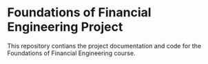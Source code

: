 # Foundations of Financial Engineering  Project

This repository contians the project documentation and code for the Foundations of Financial Engineering course.
